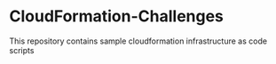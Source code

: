 # CloudFormation-Challenges
This repository contains sample cloudformation  infrastructure as code scripts

